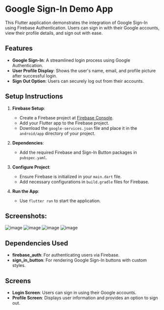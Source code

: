 # Google Sign-In Demo App

This Flutter application demonstrates the integration of Google Sign-In using Firebase Authentication. Users can sign in with their Google accounts, view their profile details, and sign out with ease.

## Features

- **Google Sign-In**: A streamlined login process using Google Authentication.
- **User Profile Display**: Shows the user's name, email, and profile picture after successful login.
- **Sign Out Option**: Users can securely log out from their accounts.

## Setup Instructions

1. **Firebase Setup**:
   - Create a Firebase project at [Firebase Console](https://console.firebase.google.com/).
   - Add your Flutter app to the Firebase project.
   - Download the `google-services.json` file and place it in the `android/app` directory of your project.

2. **Dependencies**:
   - Add the required Firebase and Sign-In Button packages in `pubspec.yaml`.

3. **Configure Project**:
   - Ensure Firebase is initialized in your `main.dart` file.
   - Add necessary configurations in `build.gradle` files for Firebase.

4. **Run the App**:
   - Use `flutter run` to start the application.
  
## Screenshots:
![image](https://github.com/user-attachments/assets/1b30e0ad-17f7-4524-ab48-6c22b2f80576)
![image](https://github.com/user-attachments/assets/692b7902-9986-459b-91a9-af8c6d8ec897)
![image](https://github.com/user-attachments/assets/c97706df-995e-4cb2-85e9-c907c8cec8e0)
![image](https://github.com/user-attachments/assets/868cff23-1d8d-452d-a566-7aaa9d044090)

## Dependencies Used

- **firebase_auth**: For authenticating users via Firebase.
- **sign_in_button**: For rendering Google Sign-In buttons with custom styles.

## Screens

- **Login Screen**: Users can sign in using their Google accounts.
- **Profile Screen**: Displays user information and provides an option to sign out.
